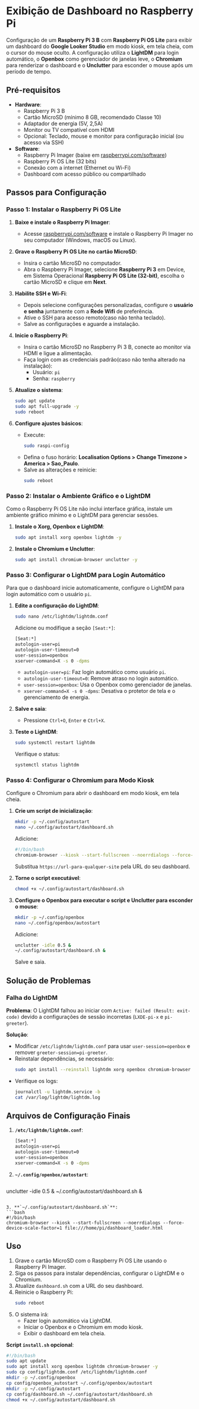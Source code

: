 # Exibição de Dashboard no Raspberry Pi

Configuração de um **Raspberry Pi 3 B** com **Raspberry Pi OS Lite** para exibir um dashboard do **Google Looker Studio** em modo kiosk, em tela cheia, com o cursor do mouse oculto. A configuração utiliza o **LightDM** para login automático, o **Openbox** como gerenciador de janelas leve, o **Chromium** para renderizar o dashboard e o **Unclutter** para esconder o mouse após um período de tempo.

## Pré-requisitos
- **Hardware**:
  - Raspberry Pi 3 B
  - Cartão MicroSD (mínimo 8 GB, recomendado Classe 10)
  - Adaptador de energia (5V, 2,5A)
  - Monitor ou TV compatível com HDMI
  - Opcional: Teclado, mouse e monitor para configuração inicial (ou acesso via SSH)
- **Software**:
  - Raspberry Pi Imager (baixe em [raspberrypi.com/software](https://www.raspberrypi.com/software/))
  - Raspberry Pi OS Lite (32 bits)
  - Conexão com a internet (Ethernet ou Wi-Fi)
  - Dashboard com acesso público ou compartilhado

## Passos para Configuração

### Passo 1: Instalar o Raspberry Pi OS Lite
1. **Baixe e instale o Raspberry Pi Imager**:
   - Acesse [raspberrypi.com/software](https://www.raspberrypi.com/software/) e instale o Raspberry Pi Imager no seu computador (Windows, macOS ou Linux).

2. **Grave o Raspberry Pi OS Lite no cartão MicroSD**:
   - Insira o cartão MicroSD no computador.
   - Abra o Raspberry Pi Imager, selecione **Raspberry Pi 3** em Device, em Sistema Operacional **Raspberry Pi OS Lite (32-bit)**, escolha o cartão MicroSD e clique em **Next**.

3. **Habilite SSH e Wi-Fi**:
   - Depois selecione configurações personalizadas, configure o **usuário e senha** juntamente com a **Rede Wifi** de preferência.
   - Ative o SSH para acesso remoto(caso não tenha teclado).
   - Salve as configurações e aguarde a instalação.

4. **Inicie o Raspberry Pi**:
   - Insira o cartão MicroSD no Raspberry Pi 3 B, conecte ao monitor via HDMI e ligue a alimentação.
   - Faça login com as credenciais padrão(caso não tenha alterado na instalação):
     - Usuário: `pi`
     - Senha: `raspberry`

5. **Atualize o sistema**:
   ```bash
   sudo apt update
   sudo apt full-upgrade -y
   sudo reboot
   ```

6. **Configure ajustes básicos**:
   - Execute:
     ```bash
     sudo raspi-config
     ```
   - Defina o fuso horário: **Localisation Options > Change Timezone > America > Sao_Paulo**.
   - Salve as alterações e reinicie:
     ```bash
     sudo reboot
     ```

### Passo 2: Instalar o Ambiente Gráfico e o LightDM
Como o Raspberry Pi OS Lite não inclui interface gráfica, instale um ambiente gráfico mínimo e o LightDM para gerenciar sessões.

1. **Instale o Xorg, Openbox e LightDM**:
   ```bash
   sudo apt install xorg openbox lightdm -y
   ```
   
2. **Instale o Chromium e Unclutter**:
   ```bash
   sudo apt install chromium-browser unclutter -y
   ```

### Passo 3: Configurar o LightDM para Login Automático
Para que o dashboard inicie automaticamente, configure o LightDM para login automático com o usuário `pi`.

1. **Edite a configuração do LightDM**:
   ```bash
   sudo nano /etc/lightdm/lightdm.conf
   ```
   Adicione ou modifique a seção `[Seat:*]`:
   ```bash
   [Seat:*]
   autologin-user=pi
   autologin-user-timeout=0
   user-session=openbox
   xserver-command=X -s 0 -dpms
   ```
   - `autologin-user=pi`: Faz login automático como usuário `pi`.
   - `autologin-user-timeout=0`: Remove atraso no login automático.
   - `user-session=openbox`: Usa o Openbox como gerenciador de janelas.
   - `xserver-command=X -s 0 -dpms`: Desativa o protetor de tela e o gerenciamento de energia.

2. **Salve e saia**:
   - Pressione `Ctrl+O`, `Enter` e `Ctrl+X`.

3. **Teste o LightDM**:
   ```bash
   sudo systemctl restart lightdm
   ```
   Verifique o status:
   ```bash
   systemctl status lightdm
   ```

### Passo 4: Configurar o Chromium para Modo Kiosk
Configure o Chromium para abrir o dashboard em modo kiosk, em tela cheia.

1. **Crie um script de inicialização**:
   ```bash
   mkdir -p ~/.config/autostart
   nano ~/.config/autostart/dashboard.sh
   ```
   Adicione:
   ```bash
   #!/bin/bash
   chromium-browser --kiosk --start-fullscreen --noerrdialogs --force-device-scale-factor=1 https://url-para-qualquer-site
   ```
   Substitua `https://url-para-qualquer-site` pela URL do seu dashboard.

2. **Torne o script executável**:
   ```bash
   chmod +x ~/.config/autostart/dashboard.sh
   ```

3. **Configure o Openbox para executar o script e Unclutter para esconder o mouse**:
   ```bash
   mkdir -p ~/.config/openbox
   nano ~/.config/openbox/autostart
   ```
   Adicione:
   ```bash
   unclutter -idle 0.5 &
   ~/.config/autostart/dashboard.sh &
   ```
   Salve e saia.



## Solução de Problemas

### Falha do LightDM
**Problema**: O LightDM falhou ao iniciar com `Active: failed (Result: exit-code)` devido a configurações de sessão incorretas (`LXDE-pi-x` e `pi-greeter`).

**Solução**:
- Modificar `/etc/lightdm/lightdm.conf` para usar `user-session=openbox` e remover `greeter-session=pi-greeter`.
- Reinstalar dependências, se necessário:
  ```bash
  sudo apt install --reinstall lightdm xorg openbox chromium-browser -y
  ```
- Verifique os logs:
  ```bash
  journalctl -u lightdm.service -b
  cat /var/log/lightdm/lightdm.log
  ```
  
## Arquivos de Configuração Finais

1. **`/etc/lightdm/lightdm.conf`**:
   ```bash
   [Seat:*]
   autologin-user=pi
   autologin-user-timeout=0
   user-session=openbox
   xserver-command=X -s 0 -dpms
   ```

2. **`~/.config/openbox/autostart`**:
   ```bash
  unclutter -idle 0.5 &
   ~/.config/autostart/dashboard.sh &
   ```

3. **`~/.config/autostart/dashboard.sh`**:
   ```bash
   #!/bin/bash
   chromium-browser --kiosk --start-fullscreen --noerrdialogs --force-device-scale-factor=1 file:///home/pi/dashboard_loader.html
   ```


## Uso
1. Grave o cartão MicroSD com o Raspberry Pi OS Lite usando o Raspberry Pi Imager.
2. Siga os passos para instalar dependências, configurar o LightDM e o Chromium.
3. Atualize `dashboard.sh` com a URL do seu dashboard.
4. Reinicie o Raspberry Pi:
   ```bash
   sudo reboot
   ```
5. O sistema irá:
   - Fazer login automático via LightDM.
   - Iniciar o Openbox e o Chromium em modo kiosk.
   - Exibir o dashboard em tela cheia.


**Script `install.sh` opcional**:
```bash
#!/bin/bash
sudo apt update
sudo apt install xorg openbox lightdm chromium-browser -y
sudo cp config/lightdm.conf /etc/lightdm/lightdm.conf
mkdir -p ~/.config/openbox
cp config/openbox_autostart ~/.config/openbox/autostart
mkdir -p ~/.config/autostart
cp config/dashboard.sh ~/.config/autostart/dashboard.sh
chmod +x ~/.config/autostart/dashboard.sh 
```
